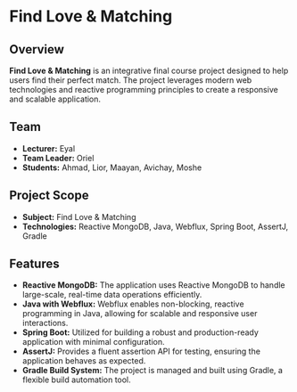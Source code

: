 # Find Love & Matching

## Overview
**Find Love & Matching** is an integrative final course project designed to help users find their perfect match. The project leverages modern web technologies and reactive programming principles to create a responsive and scalable application.

## Team
- **Lecturer:** Eyal
- **Team Leader:** Oriel
- **Students:** Ahmad, Lior, Maayan, Avichay, Moshe

## Project Scope
- **Subject:** Find Love & Matching
- **Technologies:** Reactive MongoDB, Java, Webflux, Spring Boot, AssertJ, Gradle

## Features
- **Reactive MongoDB:** The application uses Reactive MongoDB to handle large-scale, real-time data operations efficiently.
- **Java with Webflux:** Webflux enables non-blocking, reactive programming in Java, allowing for scalable and responsive user interactions.
- **Spring Boot:** Utilized for building a robust and production-ready application with minimal configuration.
- **AssertJ:** Provides a fluent assertion API for testing, ensuring the application behaves as expected.
- **Gradle Build System:** The project is managed and built using Gradle, a flexible build automation tool.


